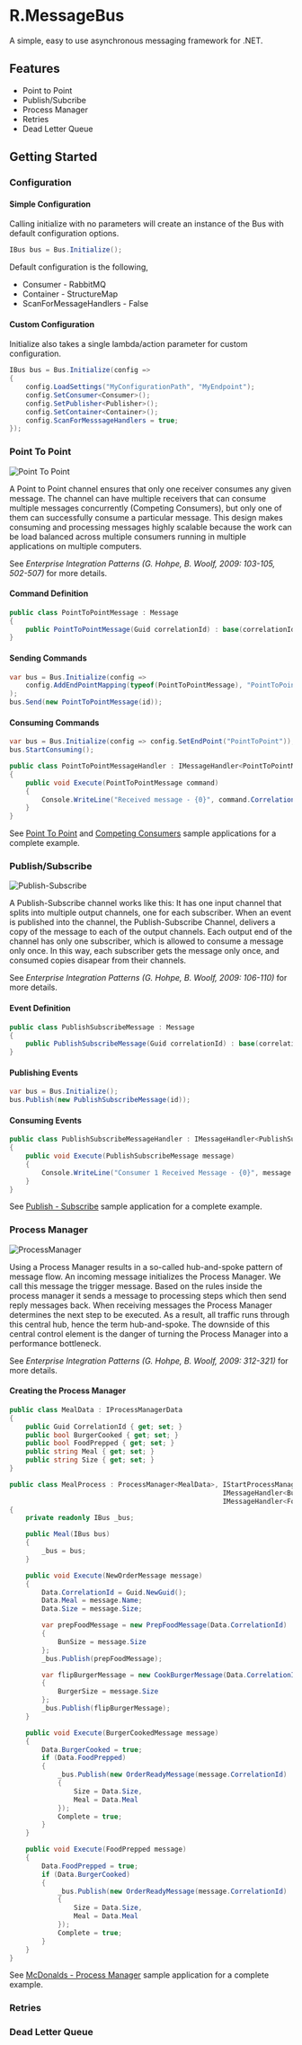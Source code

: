 # R.MessageBus
A simple, easy to use asynchronous messaging framework for .NET.

## Features
* Point to Point
* Publish/Subcribe
* Process Manager
* Retries
* Dead Letter Queue

## Getting Started

### Configuration

#### Simple Configuration

Calling initialize with no parameters will create an instance of the Bus with default configuration options.

```c#
IBus bus = Bus.Initialize();
```

Default configuration is the following,

* Consumer - RabbitMQ
* Container - StructureMap
* ScanForMessageHandlers - False

#### Custom Configuration

Initialize also takes a single lambda/action parameter for custom configuration.

```c#
IBus bus = Bus.Initialize(config =>
{
    config.LoadSettings("MyConfigurationPath", "MyEndpoint");
    config.SetConsumer<Consumer>();
    config.SetPublisher<Publisher>();
    config.SetContainer<Container>();
    config.ScanForMesssageHandlers = true;
});
```

### Point To Point

![Point To Point](https://raw.githubusercontent.com/R-Suite/R.MessageBus/master/images/PointToPoint.gif)

A Point to Point channel ensures that only one receiver consumes any given message.  The channel can have multiple receivers that can consume multiple messages concurrently (Competing Consumers), but only one of them can successfully consume a particular message.  This design makes consuming and processing messages highly scalable because the work can be load balanced across multiple consumers running in multiple applications on multiple computers.

See *Enterprise Integration Patterns (G. Hohpe, B. Woolf, 2009: 103-105, 502-507)* for more details.

#### Command Definition

```c#
public class PointToPointMessage : Message
{
    public PointToPointMessage(Guid correlationId) : base(correlationId){}
}
```

#### Sending Commands

```c#
var bus = Bus.Initialize(config => 
	config.AddEndPointMapping(typeof(PointToPointMessage), "PointToPoint")
);
bus.Send(new PointToPointMessage(id));
```

#### Consuming Commands

```c#
var bus = Bus.Initialize(config => config.SetEndPoint("PointToPoint"));
bus.StartConsuming();
```

```c#
public class PointToPointMessageHandler : IMessageHandler<PointToPointMessage>
{
    public void Execute(PointToPointMessage command)
    {
        Console.WriteLine("Received message - {0}", command.CorrelationId);
    }
}
```

See [Point To Point](../../tree/master/samples/PointToPoint) and [Competing Consumers](../../tree/master/samples/CompetingConsumers) sample applications for a complete example.

### Publish/Subscribe

![Publish-Subscribe](https://raw.githubusercontent.com/R-Suite/R.MessageBus/master/images/PublishSubscribe.gif)

A Publish-Subscribe channel works like this: It has one input channel that splits into multiple output channels, one for each subscriber.  When an event is published into the channel, the Publish-Subscribe Channel, delivers a copy of the message to each of the output channels.  Each output end of the channel has only one subscriber, which is allowed to consume a message only once.  In this way, each subscriber gets the message only once, and consumed copies disapear from their channels.

See *Enterprise Integration Patterns (G. Hohpe, B. Woolf, 2009: 106-110)* for more details.

#### Event Definition

```c#
public class PublishSubscribeMessage : Message
{
    public PublishSubscribeMessage(Guid correlationId) : base(correlationId){}
}
```

#### Publishing Events

```c#
var bus = Bus.Initialize();
bus.Publish(new PublishSubscribeMessage(id));
```

#### Consuming Events

```c#
public class PublishSubscribeMessageHandler : IMessageHandler<PublishSubscribeMessage>
{
    public void Execute(PublishSubscribeMessage message)
    {
        Console.WriteLine("Consumer 1 Received Message - {0}", message.CorrelationId);
    }
}
```

See [Publish - Subscribe](../../tree/master/samples/PublishSubscribe) sample application for a complete example.

### Process Manager

![ProcessManager](https://raw.githubusercontent.com/R-Suite/R.MessageBus/master/images/ProcessManager.gif)

Using a Process Manager results in a so-called hub-and-spoke pattern of message flow. An incoming message initializes the Process Manager.  We call this message the trigger message.  Based on the rules inside the process manager it sends a message to processing steps which then send reply messages back.  When receiving messages the Process Manager determines the next step to be executed.  As a result, all traffic runs through this central hub, hence the term hub-and-spoke.  The downside of this central control element is the danger of turning the Process Manager into a performance bottleneck.

See *Enterprise Integration Patterns (G. Hohpe, B. Woolf, 2009: 312-321)* for more details.

#### Creating the Process Manager

```c#
public class MealData : IProcessManagerData
{
    public Guid CorrelationId { get; set; }
    public bool BurgerCooked { get; set; }
    public bool FoodPrepped { get; set; }
    public string Meal { get; set; }
    public string Size { get; set; }
}
```

```c#
public class MealProcess : ProcessManager<MealData>, IStartProcessManager<NewOrderMessage>,
                                                     IMessageHandler<BurgerCookedMessage>,
                                                     IMessageHandler<FoodPrepped>
{
    private readonly IBus _bus;

    public Meal(IBus bus)
    {
        _bus = bus;
    }

    public void Execute(NewOrderMessage message)
    {
        Data.CorrelationId = Guid.NewGuid();
        Data.Meal = message.Name;
        Data.Size = message.Size;

        var prepFoodMessage = new PrepFoodMessage(Data.CorrelationId)
        {
            BunSize = message.Size
        };
        _bus.Publish(prepFoodMessage);

        var flipBurgerMessage = new CookBurgerMessage(Data.CorrelationId)
        {
            BurgerSize = message.Size
        };
        _bus.Publish(flipBurgerMessage);
    }

    public void Execute(BurgerCookedMessage message)
    {
        Data.BurgerCooked = true;
        if (Data.FoodPrepped)
        {
            _bus.Publish(new OrderReadyMessage(message.CorrelationId)
            {
                Size = Data.Size,
                Meal = Data.Meal
            });
            Complete = true;
        }
    }

    public void Execute(FoodPrepped message)
    {
        Data.FoodPrepped = true;
        if (Data.BurgerCooked)
        {
            _bus.Publish(new OrderReadyMessage(message.CorrelationId)
            {
                Size = Data.Size,
                Meal = Data.Meal
            });
            Complete = true;
        }
    }
}
```

See [McDonalds - Process Manager](../../tree/master/samples/McDonalds) sample application for a complete example.

### Retries

### Dead Letter Queue
